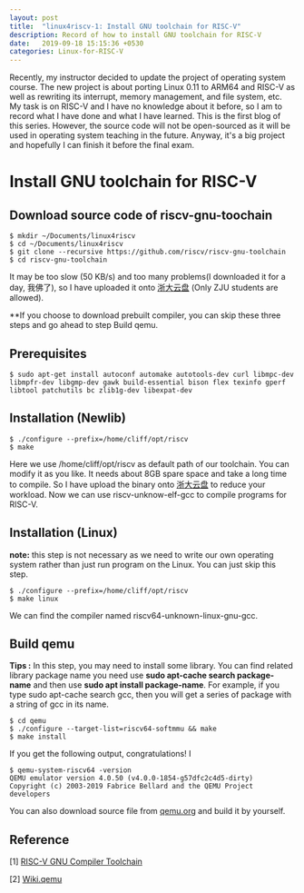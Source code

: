```yaml
---
layout: post
title:  "linux4riscv-1: Install GNU toolchain for RISC-V"
description: Record of how to install GNU toolchain for RISC-V
date:   2019-09-18 15:15:36 +0530
categories: Linux-for-RISC-V 
---
```


Recently, my instructor decided to update the project of operating system course. The new project is about porting Linux 0.11 to ARM64 and RISC-V as well as rewriting its interrupt, memory management, and file system, etc. My task is on RISC-V and I have no knowledge about it before, so I am to record what I have done and what I have learned. This is the first blog of this series. However, the source code will not be open-sourced as it will be used in operating system teaching in the future. Anyway, it's a big project and hopefully I can finish it before the final exam.



# Install GNU toolchain for RISC-V

## Download source code of riscv-gnu-toochain
```shell
$ mkdir ~/Documents/linux4riscv
$ cd ~/Documents/linux4riscv
$ git clone --recursive https://github.com/riscv/riscv-gnu-toolchain
$ cd riscv-gnu-toolchain
```
It may be too slow (50 KB/s) and too many problems(I downloaded it for a day, 我佛了), so I have uploaded it onto [浙大云盘](https://pan.zju.edu.cn/share/ad165bddc1b4cce7dbaa9d089e) (Only ZJU students are allowed).

**If you choose to download prebuilt compiler,  you can skip these three steps and go ahead to step Build qemu.

## Prerequisites

```shell
$ sudo apt-get install autoconf automake autotools-dev curl libmpc-dev libmpfr-dev libgmp-dev gawk build-essential bison flex texinfo gperf libtool patchutils bc zlib1g-dev libexpat-dev
```
## Installation (Newlib)

```shell
$ ./configure --prefix=/home/cliff/opt/riscv
$ make
```

Here we use /home/cliff/opt/riscv as default path of our toolchain. You can modify it as you like. It needs about 8GB spare space and take a long time to compile. So I have upload the binary onto [浙大云盘](https://pan.zju.edu.cn/share/ad165bddc1b4cce7dbaa9d089e) to reduce your workload. Now we can use riscv-unknow-elf-gcc to compile programs for RISC-V.

## Installation (Linux)

**note:** this step is not necessary as we need to write our own operating system rather than just run program on the Linux. You can just skip this step. 

```shell
$ ./configure --prefix=/home/cliff/opt/riscv
$ make linux
```

We can find the compiler named riscv64-unknown-linux-gnu-gcc.

## Build qemu

**Tips :** In this step, you may need to install some library. You can find related library package name you need use **sudo apt-cache search package-name** and then use **sudo apt install package-name**. For example, if you type sudo apt-cache search gcc, then you will get a series of package with a string of gcc in its name.

```shell
$ cd qemu
$ ./configure --target-list=riscv64-softmmu && make
$ make install
```

If you get the following output, congratulations! I 

```shell
$ qemu-system-riscv64 -version
QEMU emulator version 4.0.50 (v4.0.0-1854-g57dfc2c4d5-dirty)
Copyright (c) 2003-2019 Fabrice Bellard and the QEMU Project developers
```

You can also download source file from [qemu.org](https://www.qemu.org/) and build it by yourself.



## Reference

[1] [RISC-V GNU Compiler Toolchain](https://github.com/riscv/riscv-gnu-toolchain#risc-v-gnu-compiler-toolchain)

[2] [Wiki.qemu](https://wiki.qemu.org/Documentation/Platforms/RISCV)
